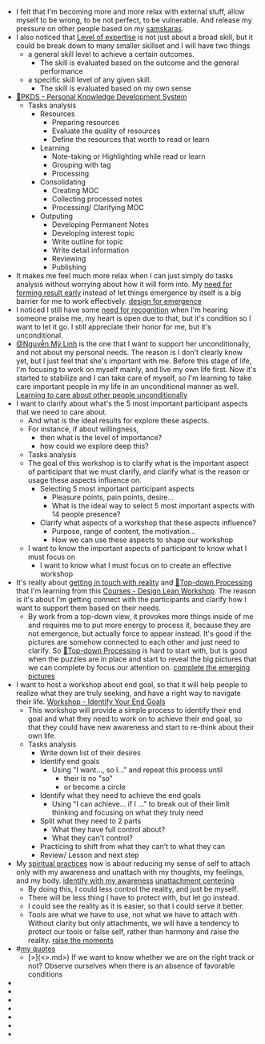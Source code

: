 - I felt that I'm becoming more and more relax with external stuff, allow myself to be wrong, to be not perfect, to be vulnerable. And release my pressure on other people based on my [samskaras](<samskaras.md>).
- I also noticed that [Level of expertise](<Level of expertise.md>) is not just about a broad skill, but it could be break down to many smaller skillset and I will have two things
    - a general skill level to achieve a certain outcomes. 
        - The skill is evaluated based on the outcome and the general performance
    - a specific skill level of any given skill. 
        - The skill is evaluated based on my own sense
- [🌱PKDS - Personal Knowledge Development System](<🌱PKDS - Personal Knowledge Development System.md>) 
    - Tasks analysis
        - Resources
            - Preparing resources
            - Evaluate the quality of resources
            - Define the resources that worth to read or learn
        - Learning
            - Note-taking or Highlighting while read or learn
            - Grouping with tag
            - Processing
        - Consolidating
            - Creating MOC
            - Collecting processed notes
            - Processing/ Clarifying MOC
        - Outputing
            - Developing Permanent Notes
            - Developing interest topic
            - Write outline for topic
            - Write detail information
            - Reviewing
            - Publishing
- It makes me feel much more relax when I can just simply do tasks analysis without worrying about how it will form into. My [need for forming result early](<need for forming result early.md>) instead of let things emergence by itself is a big barrier for me to work effectively. [design for emergence](<design for emergence.md>)
- I noticed I still have some [need for recognition](<need for recognition.md>) when I'm hearing someone praise me, my heart is open due to that, but it's condition so I want to let it go. I still appreciate their honor for me, but it's unconditional.
- [@Nguyễn Mỹ Linh](<@Nguyễn Mỹ Linh.md>) is the one that I want to support her unconditionally, and not about my personal needs. The reason is I don't clearly know yet, but I just feel that she's important with me. Before this stage of life, I'm focusing to work on myself mainly, and live my own life first. Now it's started to stabilize and I can take care of myself, so I'm learning to take care important people in my life in an unconditional manner as well. [Learning to care about other people unconditionally](<Learning to care about other people unconditionally.md>)
- I want to clarify about what's the 5 most important participant aspects that we need to care about.
    - And what is the ideal results for explore these aspects.
    - For instance, if about willingness, 
        - then what is the level of importance?
        - how could we explore deep this?
    - Tasks analysis
    - The goal of this workshop is to clarify what is the important aspect of participant that we must clarify, and clarify what is the reason or usage these aspects influence on.
        - Selecting 5 most important participant aspects
            - Pleasure points, pain points, desire...
            - What is the ideal way to select 5 most important aspects with 14 people presence?
        - Clarify what aspects of a workshop that these aspects influence? 
            - Purpose, range of content, the motivation...
            - How we can use these aspects to shape our workshop
    - I want to know the important aspects of participant to know what I must focus on 
        - I want to know what I must focus on to create an effective workshop
- It's really about [getting in touch with reality](<getting in touch with reality.md>) and [🌲Top-down Processing](<🌲Top-down Processing.md>) that I'm learning from this [Courses - Design Lean Workshop](<Courses - Design Lean Workshop.md>). The reason is it's about I'm getting connect with the participants and clarify how I want to support them based on their needs. 
    - By work from a top-down view, it provokes more things inside of me and requires me to put more energy to process it, because they are not emergence, but actually force to appear instead. It's good if the pictures are somehow connected to each other and just need to clarify. So [🌲Top-down Processing](<🌲Top-down Processing.md>) is hard to start with, but is good when the puzzles are in place and start to reveal the big pictures that we can complete by focus our attention on. [complete the emerging pictures](<complete the emerging pictures.md>)
- I want to host a workshop about end goal, so that it will help people to realize what they are truly seeking, and have a right way to navigate their life. [Workshop - Identify Your End Goals](<Workshop - Identify Your End Goals.md>)
    - This workshop will provide a simple process to identify their end goal and what they need to work on to achieve their end goal, so that they could have new awareness and start to re-think about their own life.
    - Tasks analysis
        - Write down list of their desires
        - Identify end goals
            - Using "I want..., so I..." and repeat this process until 
                - their is no "so"
                - or become a circle
        - Identify what they need to achieve the end goals
            - Using "I can achieve... if I ..." to break out of their limit thinking and focusing on what they truly need
        - Split what they need to 2 parts
            - What they have full control about?
            - What they can't control?
        - Practicing to shift from what they can't to what they can
        - Review/ Lesson and next step
- My [spiritual practices](<spiritual practices.md>) now is about reducing my sense of self to attach only with my awareness and unattach with my thoughts, my feelings, and my body. [identify with my awareness](<identify with my awareness.md>) [unattachment centering](<unattachment centering.md>)
    - By doing this, I could less control the reality, and just be myself. 
    - There will be less thing I have to protect with, but let go instead.
    - I could see the reality as it is easier, so that I could serve it better. 
    - Tools are what we have to use, not what we have to attach with. Without clarity but only attachments, we will have a tendency to protect our tools or false self, rather than harmony and raise the reality. [raise the moments](<raise the moments.md>)
- #[my quotes](<my quotes.md>)  
    - [>](<>.md>) If we want to know whether we are on the right track or not? Observe ourselves when there is an absence of favorable conditions
- 
- 
- 
- 
- 
- 
- 
